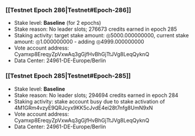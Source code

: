 ### [[Testnet Epoch 286|Testnet#Epoch-286]]
* Stake level: **Baseline** (for 2 epochs)
* Stake reason: No leader slots; 276673 credits earned in epoch 285
* Staking activity: target stake amount: ◎5000.000000000, current stake amount: ◎1.000000000 - adding ◎4999.000000000
* Vote account address: Cyamxp8EreqyZpVxwAq3gGjfHvBhGjTtJVg8LeqQyknQ
* Data Center: 24961-DE-Europe/Berlin
### [[Testnet Epoch 285|Testnet#Epoch-285]]
* Stake level: **Baseline**
* Stake reason: No leader slots; 294694 credits earned in epoch 284
* Staking activity: stake account busy due to stake activation of 4M1GRm4vzyE9QRJcyx9KK5cJvdE4ei28t7nfg8UmN9xN
* Vote account address: Cyamxp8EreqyZpVxwAq3gGjfHvBhGjTtJVg8LeqQyknQ
* Data Center: 24961-DE-Europe/Berlin